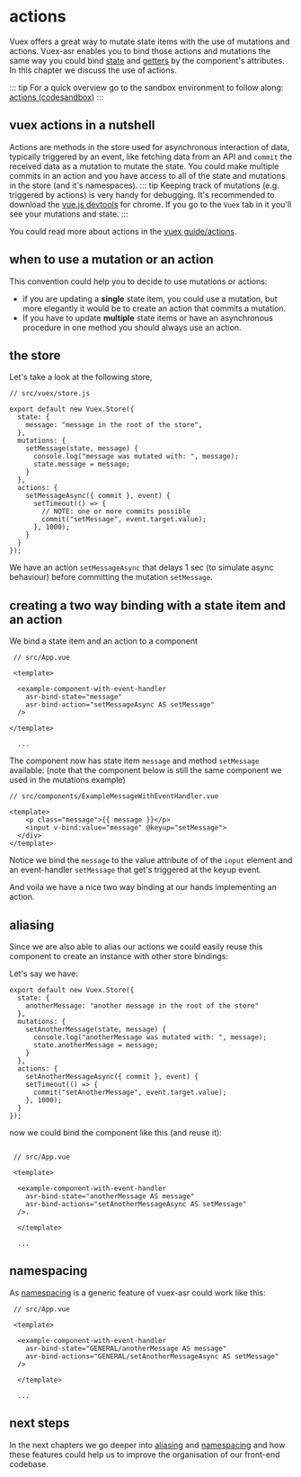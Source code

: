 # actions

Vuex offers a great way to mutate state items with the use of mutations and actions. Vuex-asr enables you to bind those actions and mutations the same way you could bind [state](./hello-world-example.html) and [getters](getters-example.html) by the component's attributes. In this chapter we discuss the use of actions.

::: tip
For a quick overview go to the sandbox environment to follow along:
[actions (codesandbox)](https://codesandbox.io/s/manual-actions-lzo6z)
:::

## vuex actions in a nutshell

Actions are methods in the store used for asynchronous interaction of data, typically triggered by an event, like fetching data from an API and `commit` the received data as a mutation to mutate the state. You could make multiple commits in an action and you have access to all of the state and mutations in the store (and it's namespaces).
::: tip
Keeping track of mutations (e.g. triggered by actions) is very handy for debugging. It's recommended to download the [vue.js devtools](https://chrome.google.com/webstore/detail/vuejs-devtools/nhdogjmejiglipccpnnnanhbledajbpd) for chrome. If you go to the `Vuex` tab in it you'll see your mutations and state. 
:::

You could read more about actions in the [vuex guide/actions](https://vuex.vuejs.org/guide/actions.html).

## when to use a mutation or an action

This convention could help you to decide to use mutations or actions:
 - if you are updating a **single** state item, you could use a mutation, but more elegantly it would be to create an action that commits a mutation.
 - If you have to update **multiple** state items or have an asynchronous procedure in one method you should always use an action.

## the store
Let's take a look at the following store,

```js{5,8-11,14-19}
// src/vuex/store.js

export default new Vuex.Store({
  state: {
    message: "message in the root of the store",
  },
  mutations: {
    setMessage(state, message) {
      console.log("message was mutated with: ", message);
      state.message = message;
    }
  },
  actions: {
    setMessageAsync({ commit }, event) {
      setTimeout(() => {
        // NOTE: one or more commits possible
        commit("setMessage", event.target.value);
      }, 1000);
    }
  }
});
```
We have an action `setMessageAsync` that delays 1 sec (to simulate async behaviour) before committing the mutation `setMessage`.

## creating a two way binding with a state item and an action

We bind a state item and an action to a component

```vue{6,7}
 // src/App.vue
 
 <template> 
 
  <example-component-with-event-handler
    asr-bind-state="message"
    asr-bind-action="setMessageAsync AS setMessage"
  />

</template>
  
  ...
```
The component now has state item `message` and method `setMessage` available: 
(note that the component below is still the same component we used in the mutations example)

```vue{5}
// src/components/ExampleMessageWithEventHandler.vue

<template>
    <p class="message">{{ message }}</p>
    <input v-bind:value="message" @keyup="setMessage">
  </div>
</template>
```
Notice we bind the `message` to the value attribute of of the `input` element and an event-handler `setMessage` that get's triggered at the keyup event.

And voila we have a nice two way binding at our hands implementing an action.

## aliasing

Since we are also able to alias our actions we could easily reuse this component to create an instance with other store bindings:

Let's say we have:
```js{3,6-9,12-15}
export default new Vuex.Store({
  state: {
    anotherMessage: "another message in the root of the store"
  },
  mutations: {
    setAnotherMessage(state, message) {
      console.log("anotherMessage was mutated with: ", message);
      state.anotherMessage = message;
    }
  },
  actions: {
    setAnotherMessageAsync({ commit }, event) {
    setTimeout(() => {
      commit("setAnotherMessage", event.target.value);
    }, 1000);
  }
});
```
now we could bind the component like this (and reuse it):

```vue{7,8}

 // src/App.vue
 
 <template> 
 
  <example-component-with-event-handler
    asr-bind-state="anotherMessage AS message"
    asr-bind-actions="setAnotherMessageAsync AS setMessage"
  />. 

  </template>
  
  ...
```

## namespacing

As [namespacing](./namespacing.html) is a generic feature of vuex-asr could work like this:

```vue{6,7}
 // src/App.vue
 
 <template> 
 
  <example-component-with-event-handler
    asr-bind-state="GENERAL/anotherMessage AS message"
    asr-bind-actions="GENERAL/setAnotherMessageAsync AS setMessage"
  />

  </template>
  
  ...
```
## next steps

In the next chapters we go deeper into [aliasing](./aliasing.html) and [namespacing](./namespacing.html) and how these features could help us to improve the organisation of our front-end codebase. 
